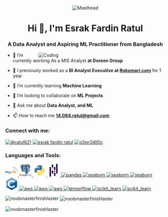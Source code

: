 <p align="center">
  <img src="https://cdn.dribbble.com/users/1523313/screenshots/13671653/media/7c52f9d4b1117aa12f3bf9f9c3b9e1aa.gif" alt="Masthead">
</p>
<h1 align="center">Hi 👋, I'm Esrak Fardin Ratul</h1>
<h3 align="center">A Data Analyst and Aspiring ML Practitioner from Bangladesh</h3>
<img align="right" alt="Coding" width="400" src= "https://cdn.dribbble.com/users/1292677/screenshots/6139167/avento.gif" > 


- 🔭 I’m currently working As a MIS Analyst **at Doreen Group**
  
-  💼 I previously worked as a **BI Analyst Executive at [Rokomari.com](https://www.rokomari.com/)** for 1 year

- 🌱 I’m currently learning **Machine Learning**

- 👯 I’m looking to collaborate on **ML Projects**

- 💬 Ask me about **Data Analyst, and ML**

- 📫 How to reach me **14.084.ratul@gmail.com**



<h3 align="left">Connect with me:</h3>
<p align="left">
<a href="https://twitter.com/@ratul621" target="blank"><img align="center" src="https://raw.githubusercontent.com/rahuldkjain/github-profile-readme-generator/master/src/images/icons/Social/twitter.svg" alt="@ratul621" height="30" width="40" /></a>
<a href="https://www.linkedin.com/in/esrak-fardin-ratul/" target="blank"><img align="center" src="https://raw.githubusercontent.com/rahuldkjain/github-profile-readme-generator/master/src/images/icons/Social/linked-in-alt.svg" alt="esrak fardin ratul" height="30" width="40" /></a>
<a href="https://www.leetcode.com/o3sn34ll0c" target="blank"><img align="center" src="https://raw.githubusercontent.com/rahuldkjain/github-profile-readme-generator/master/src/images/icons/Social/leet-code.svg" alt="o3sn34ll0c" height="30" width="40" /></a>
</p>

<h3 align="left">Languages and Tools:</h3>
<p align="left"> 

<a href="https://www.mysql.com/" target="_blank" rel="noreferrer"> <img src="https://raw.githubusercontent.com/devicons/devicon/master/icons/mysql/mysql-original-wordmark.svg" alt="mysql" width="40" height="40"/> </a> 
<a href="https://www.postgresql.org" target="_blank" rel="noreferrer"> <img src="https://raw.githubusercontent.com/devicons/devicon/master/icons/postgresql/postgresql-original-wordmark.svg" alt="postgresql" width="40" height="40"/> </a> 
<a href="https://www.python.org" target="_blank" rel="noreferrer"> <img src="https://raw.githubusercontent.com/devicons/devicon/master/icons/python/python-original.svg" alt="python" width="40" height="40"/> </a> <a href="https://pandas.pydata.org/" target="_blank" rel="noreferrer"> <img src="https://raw.githubusercontent.com/devicons/devicon/2ae2a900d2f041da66e950e4d48052658d850630/icons/pandas/pandas-original.svg" alt="pandas" width="40" height="40"/> </a>
<a href="https://numpy.org/" target="_blank" rel="noreferrer"> <img src="https://encrypted-tbn0.gstatic.com/images?q=tbn:ANd9GcTvEfXHLIJLACY1DI30rAzDlbekLkgFXYm1DA&s" alt="pandas" width="40" height="40"/> </a>
<a href="https://seaborn.pydata.org/" target="_blank" rel="noreferrer"> <img src="https://seaborn.pydata.org/_images/logo-mark-lightbg.svg" alt="seaborn" width="40" height="40"/> </a> 
<a href="https://www.selenium.dev/" target="_blank" rel="noreferrer"> <img src="https://upload.wikimedia.org/wikipedia/commons/d/d5/Selenium_Logo.png" alt="seaborn" width="37" height="40"/> </a> 
<a href="https://pypi.org/project/pyspark/" target="_blank" rel="noreferrer"> <img src="https://encrypted-tbn0.gstatic.com/images?q=tbn:ANd9GcR2jIpStDRSlLYI9YV6ZkZl0Cw4cffBCqrdlw&s" alt="seaborn" width="60" height="40"/> </a> 
<a href="https://www.cprogramming.com/" target="_blank" rel="noreferrer"> <img src="https://raw.githubusercontent.com/devicons/devicon/master/icons/c/c-original.svg" alt="c" width="40" height="40"/> </a> 
<a href="https://aws.amazon.com/s3/" target="_blank" rel="noreferrer"> <img src="https://upload.wikimedia.org/wikipedia/commons/thumb/b/bc/Amazon-S3-Logo.svg/1712px-Amazon-S3-Logo.svg.png" alt="aws" width="40" height="40"/> </a> 
<a href="https://aws.amazon.com/glue/" target="_blank" rel="noreferrer"> <img src="https://encrypted-tbn0.gstatic.com/images?q=tbn:ANd9GcQ5s3so4VOpAZGfmE7V2n54CdoVVroa2yvOTw&s" alt="aws" width="40" height="40"/> </a>
<a href="https://www.databricks.com/" target="_blank" rel="noreferrer"> <img src="https://asset.brandfetch.io/idSUrLOWbH/idxN8rZ-u3.png" alt="aws" width="40" height="50"/> </a>
<a href="https://www.tensorflow.org" target="_blank" rel="noreferrer"> <img src="https://www.vectorlogo.zone/logos/tensorflow/tensorflow-icon.svg" alt="tensorflow" width="40" height="40"/> </a> 
<a href="https://scikit-learn.org/" target="_blank" rel="noreferrer"> <img src="https://upload.wikimedia.org/wikipedia/commons/0/05/Scikit_learn_logo_small.svg" alt="scikit_learn" width="40" height="40"/> </a>
<a href="https://www.uipath.com/" target="_blank" rel="noreferrer"> <img src="https://encrypted-tbn0.gstatic.com/images?q=tbn:ANd9GcTGVyODOhQ4uiRkwYzdKVqqSmGfy47FBYc4NQ&s" alt="scikit_learn" width="55" height="40"/> </a>
<p><img align="left" src="https://github-readme-stats.vercel.app/api/top-langs?username=noobmasterfinishlaster&show_icons=true&locale=en&layout=compact" alt="noobmasterfinishlaster" /></p>

<p>&nbsp;<img align="center" src="https://github-readme-stats.vercel.app/api?username=noobmasterfinishlaster&show_icons=true&locale=en" alt="noobmasterfinishlaster" /></p>

<p><img align="center" src="https://github-readme-streak-stats.herokuapp.com/?user=noobmasterfinishlaster&" alt="noobmasterfinishlaster" /></p>
